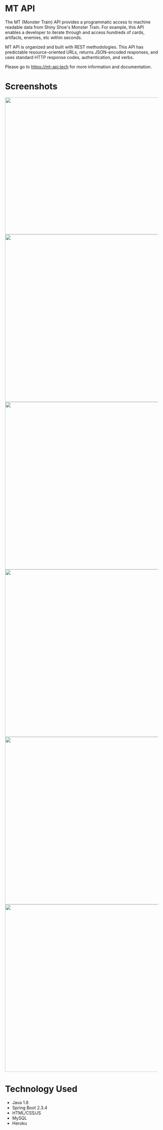 # MT API
The MT (Monster Train) API provides a programmatic access to machine readable data from Shiny Shoe's Monster Train. For example, this API enables a developer to iterate through and access hundreds of cards, artifacts, enemies, etc within seconds.

MT API is organized and built with REST methodologies. This API has predictable resource-oriented URLs, returns JSON-encoded responses, and uses standard HTTP response codes, authentication, and verbs.

Please go to https://mt-api.tech for more information and documentation.

# Screenshots
<img src="https://zakpruitt.codes/images/mtapi1.png" width="800" height="450" /><img src="https://zakpruitt.codes/images/mtapi2.png" width="1000" height="550" />
<img src="https://zakpruitt.codes/images/mtapi4.png" width="1000" height="550" /><img src="https://zakpruitt.codes/images/mtapi3.png" width="1000" height="550" />
<img src="https://zakpruitt.codes/images/mtapi5.png" width="1000" height="550" /><img src="https://zakpruitt.codes/images/mtapi6.png" width="1000" height="550" />


# Technology Used
* Java 1.8
* Spring Boot 2.3.4
* HTML/CSS/JS
* MySQL 
* Heroku
